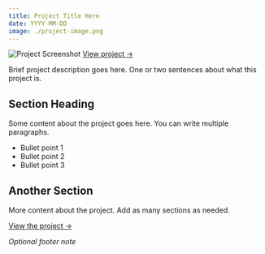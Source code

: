 ```yaml
---
title: Project Title Here
date: YYYY-MM-DD
image: ./project-image.png
---
```


<div class="flex flex-col items-center w-full my-8">
    <img 
        src="/posts/project-folder/project-image.png" 
        alt="Project Screenshot" 
        class="w-3/4 md:w-2/3 lg:w-1/2 h-auto rounded-lg shadow-lg" 
    />
    <a 
        href="https://link-to-project.com" 
        class="mt-2 text-sm text-blue-300 hover:text-blue-400 italic"
        target="_blank" 
        rel="noopener noreferrer"
    >
        View project →
    </a>
</div>

Brief project description goes here. One or two sentences about what this project is.

## Section Heading

Some content about the project goes here. You can write multiple paragraphs.

- Bullet point 1
- Bullet point 2
- Bullet point 3

## Another Section

More content about the project. Add as many sections as needed.

[View the project →](https://link-to-project.com)

*Optional footer note*